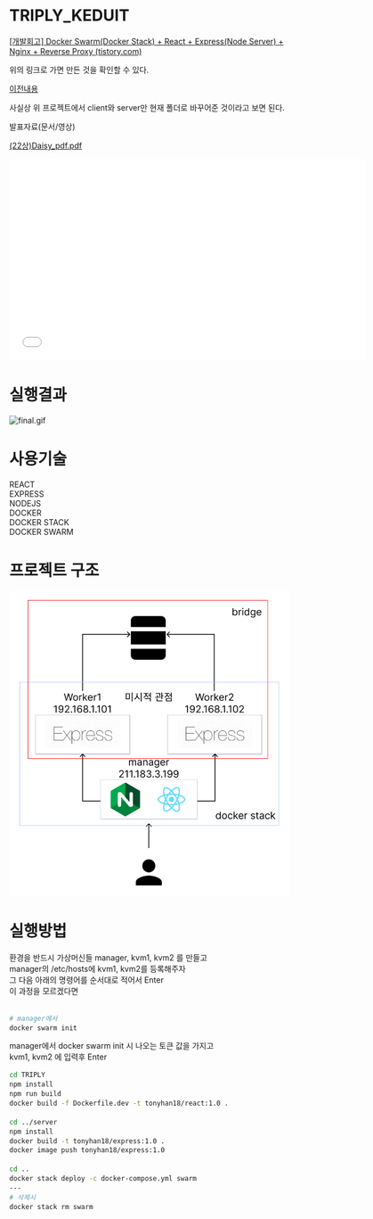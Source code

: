 # TRIPLY_KEDUIT

[[개발회고\] Docker Swarm(Docker Stack) + React + Express(Node Server) + Nginx + Reverse Proxy (tistory.com)](https://tonyhan18.tistory.com/329)

위의 링크로 가면 만든 것을 확인할 수 있다.

[이전내용](https://github.com/tonyhan18/react-express-nginx-dockerstack)

사실상 위 프로젝트에서 client와 server만 현재 폴더로 바꾸어준 것이라고 보면 된다.

발표자료(문서/영상)

[(22상)Daisy_pdf.pdf]((22상)Daisy_pdf.pdf)


<iframe width="640" height="360" src="./(22상)Daisy_시연영상.mp4" frameborder="0" gesture="media" allowfullscreen=""></iframe>


# 실행결과

![final.gif](final.gif)

# 사용기술

REACT<br>
EXPRESS<br>
NODEJS<br>
DOCKER<br>
DOCKER STACK<br>
DOCKER SWARM<br>

# 프로젝트 구조

![img-1.png](img-1.png)

# 실행방법

환경을 반드시 가상머신들 manager, kvm1, kvm2 를 만들고<br />
manager의 /etc/hosts에 kvm1, kvm2를 등록해주자<br />
그 다음 아래의 명령어를 순서대로 적어서 Enter<br />
이 과정을 모르겠다면 <br />
<br />

```bash
# manager에서
docker swarm init
```

manager에서 docker swarm init 시 나오는 토큰 값을 가지고<br />
kvm1, kvm2 에 입력후 Enter<br />

```bash
cd TRIPLY
npm install
npm run build
docker build -f Dockerfile.dev -t tonyhan18/react:1.0 .

cd ../server
npm install
docker build -t tonyhan18/express:1.0 .
docker image push tonyhan18/express:1.0

cd ..
docker stack deploy -c docker-compose.yml swarm
---
# 삭제시
docker stack rm swarm
```

